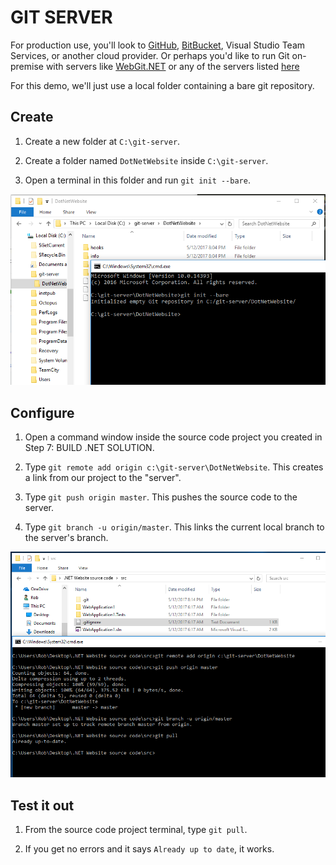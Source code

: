 GIT SERVER
==========

For production use, you'll look to [GitHub](https://www.github.com/), [BitBucket](https://www.bitbucket.com), Visual Studio Team Services, or another cloud provider.  Or perhaps you'd like to run Git on-premise with servers like [WebGit.NET](https://github.com/otac0n/WebGitNet) or any of the servers listed [here](http://stackoverflow.com/questions/5507489/git-server-like-github)

For this demo, we'll just use a local folder containing a bare git repository.


Create
------

1. Create a new folder at `C:\git-server`.

2. Create a folder named `DotNetWebsite` inside `C:\git-server`.

3. Open a terminal in this folder and run `git init --bare`.

![Create bare repository](1-create-bare-repository.png)


Configure
---------

1. Open a command window inside the source code project you created in Step 7: BUILD .NET SOLUTION.

2. Type `git remote add origin c:\git-server\DotNetWebsite`.  This creates a link from our project to the "server".

3. Type `git push origin master`.  This pushes the source code to the server.

4. Type `git branch -u origin/master`.  This links the current local branch to the server's branch.

![Add remote and push](2-add-remote-and-push.png)


Test it out
-----------

1. From the source code project terminal, type `git pull`.

2. If you get no errors and it says `Already up to date`, it works.
